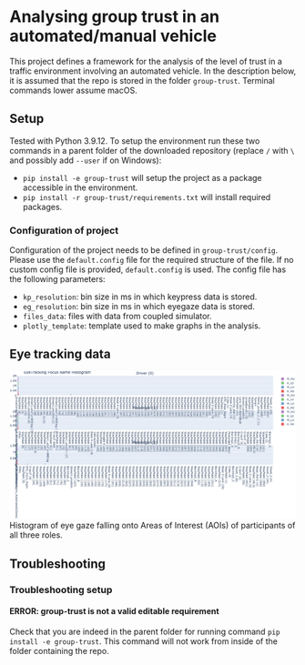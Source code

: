 # Analysing group trust in an automated/manual vehicle

This project defines a framework for the analysis of the level of trust in a traffic environment involving an automated vehicle. In the description below, it is assumed that the repo is stored in the folder `group-trust`. Terminal commands lower assume macOS.

## Setup
Tested with Python 3.9.12. To setup the environment run these two commands in a parent folder of the downloaded repository (replace `/` with `\` and possibly add `--user` if on Windows):
- `pip install -e group-trust` will setup the project as a package accessible in the environment.
- `pip install -r group-trust/requirements.txt` will install required packages.

### Configuration of project
Configuration of the project needs to be defined in `group-trust/config`. Please use the `default.config` file for the required structure of the file. If no custom config file is provided, `default.config` is used. The config file has the following parameters:
* `kp_resolution`: bin size in ms in which keypress data is stored.
* `eg_resolution`: bin size in ms in which eyegaze data is stored.
* `files_data`: files with data from coupled simulator.
* `plotly_template`: template used to make graphs in the analysis.

<!-- ## Keypress data
[![plot_all_all_videos](figures/kp_videos.png?raw=true)](https://htmlpreview.github.io/?https://github.com/bazilinskyy/trust-crowdsourced/blob/main/figures/kp_videos.html)
Percentage of participants pressing the response key as a function of elapsed video time for all stimuli for all participants. -->

## Eye tracking data
[![hist_aoi](figures/hist_aoi.png?raw=true)](https://htmlpreview.github.io/?https://github.com/bazilinskyy/group-trust/blob/main/figures/hist_aoi.html)
Histogram of eye gaze falling onto Areas of Interest (AOIs) of participants of all three roles.

## Troubleshooting
### Troubleshooting setup
#### ERROR: group-trust is not a valid editable requirement
Check that you are indeed in the parent folder for running command `pip install -e group-trust`. This command will not work from inside of the folder containing the repo.
